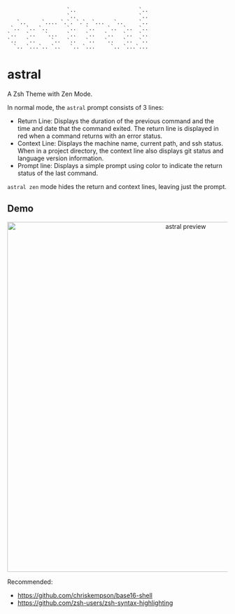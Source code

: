 ```text
                   `..                    `..
                   `..                    `..
   `..     `.... `.`. `.`. `...   `..     `..
 `..  `.. `..      `..   `..    `..  `..  `..
`..   `..   `...   `..   `..   `..   `..  `..
`..   `..     `..  `..   `..   `..   `..  `..
  `.. `...`.. `..   `.. `...     `.. `...`...
```

# astral

A Zsh Theme with Zen Mode.

In normal mode, the `astral` prompt consists of 3 lines:

- Return Line: Displays the duration of the previous command and the time and date that the command exited. The return line is displayed in red when a command returns with an error status.
- Context Line: Displays the machine name, current path, and ssh status. When in a project directory, the context line also displays git status and language version information.
- Prompt line: Displays a simple prompt using color to indicate the return status of the last command.

`astral zen` mode hides the return and context lines, leaving just the prompt.

## Demo

<p align="center">
  <img src="https://raw.githubusercontent.com/xwmx/astral/master/astral.png" alt="astral preview" width="800">
</p>

Recommended:
- <https://github.com/chriskempson/base16-shell>
- <https://github.com/zsh-users/zsh-syntax-highlighting>
